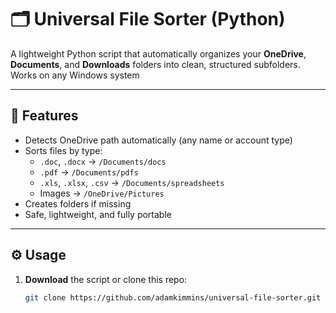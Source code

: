 # 🗂️ Universal File Sorter (Python)

A lightweight Python script that automatically organizes your **OneDrive**, **Documents**, and **Downloads** folders into clean, structured subfolders.
Works on any Windows system

---

## 🚀 Features
- Detects OneDrive path automatically (any name or account type)
- Sorts files by type:
  - `.doc`, `.docx` → `/Documents/docs`
  - `.pdf` → `/Documents/pdfs`
  - `.xls`, `.xlsx`, `.csv` → `/Documents/spreadsheets`
  - Images → `/OneDrive/Pictures`
- Creates folders if missing
- Safe, lightweight, and fully portable

---

## ⚙️ Usage
1. **Download** the script or clone this repo:
   ```bash
   git clone https://github.com/adamkimmins/universal-file-sorter.git
